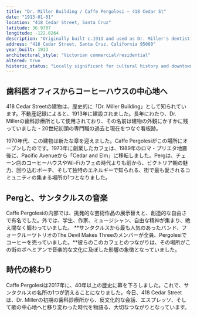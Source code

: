 ```yaml
---
title: "Dr. Miller Building / Caffe Pergolesi – 418 Cedar St"
date: "1913-01-01"
location: "418 Cedar Street, Santa Cruz"
latitude: 36.9707
longitude: -122.0264
description: "Originally built c.1913 and used as Dr. Miller's dentist office, later the home of Caffe Pergolesi — the iconic Santa Cruz coffee-house where The Devil Makes Three once worked."
address: "418 Cedar Street, Santa Cruz, California 95060"
year_built: 1913
architectural_style: "Victorian commercial/residential"
altered: true
historic_status: "Locally significant for cultural history and downtown Santa Cruz heritage"
---
```


## 歯科医オフィスからコーヒーハウスの中心地へ

418 Cedar Streetの建物は、歴史的に「Dr. Miller Building」として知られています。不動産記録によると、1913年に建設されました。長年にわたり、Dr. Millerの歯科診療所として使用されており、その名前は建物の外観にかすかに残っていました - 20世紀初頭の専門職の過去と現在をつなぐ看板跡。

1970年代、この建物は新たな章を迎えました。Caffe Pergolesiがこの場所にオープンしたのです。1973年に創業したカフェは、1989年のロマ・プリエタ地震後に、Pacific Avenueから「Cedar and Elm」に移転しました。Pergは、チェーン店のコーヒーハウスやWi-Fiカフェの時代よりも前から、ビクトリア朝の魅力、回り込むポーチ、そして独特のエネルギーで知られる、街で最も愛されるコミュニティの集まる場所の1つとなりました。

## Pergと、サンタクルスの音楽

Caffe Pergolesiの内部では、挑発的な芸術作品の展示替えと、創造的な自由さで有名でした。外では、学生、作家、ミュージシャン、自由な精神が集まり、絶え間なく賑わっていました。
**サンタクルスから最も人気のあったバンド、フォークルーツトリオのThe Devil Makes Threeのメンバーが全員、Pergolesiでコーヒーを売っていました。**彼らのこのカフェとのつながりは、その場所がこの街のボヘミアンで音楽的な文化に及ぼした影響の象徴となっていました。

## 時代の終わり

Caffe Pergolesiは2017年に、40年以上の歴史に幕を下ろしました。これで、サンタクルスの名所の1つが消えることになりました。今日、418 Cedar Streetは、Dr. Millerの初期の歯科診療所から、反文化的な会話、エスプレッソ、そして歌の中心地へと移り変わった時代を物語る、大切なつながりとなっています。